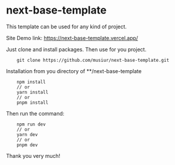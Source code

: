 # next-base-template

This template can be used for any kind of project.


Site Demo link: https://next-base-template.vercel.app/

Just clone and install packages. Then use for you project.

```
    git clone https://github.com/musiur/next-base-template.git

```

Installation from you directory of  **/next-base-template

```
    npm install
    // or
    yarn install
    // or
    pnpm install

```

Then run the command:

```
    npm run dev
    // or
    yarn dev
    // or
    pnpm dev
```

Thank you very much!